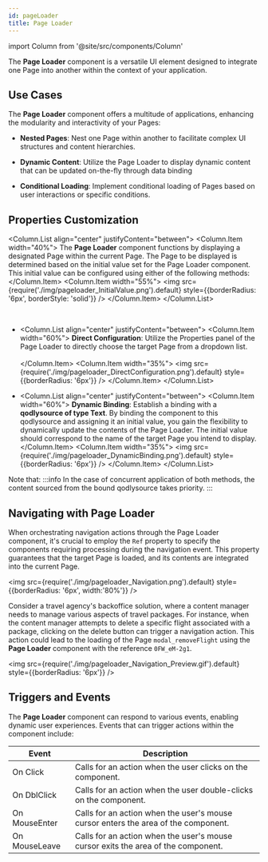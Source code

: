 ```yaml
---
id: pageLoader
title: Page Loader
---
```

import Column from '@site/src/components/Column'

The **Page Loader** component is a versatile UI element designed to integrate one Page into another within the context of your application.


## Use Cases

The **Page Loader** component offers a multitude of applications, enhancing the modularity and interactivity of your Pages:

- **Nested Pages**: Nest one Page within another to facilitate complex UI structures and content hierarchies.

- **Dynamic Content**: Utilize the Page Loader to display dynamic content that can be updated on-the-fly through data binding

- **Conditional Loading**: Implement conditional loading of Pages based on user interactions or specific conditions.


## Properties Customization

<Column.List align="center" justifyContent="between">
    <Column.Item width="40%">
        The <strong>Page Loader</strong> component functions by displaying a designated Page within the current Page. The Page to be displayed is determined based on the initial value set for the Page Loader component. This initial value can be configured using either of the following methods:
    </Column.Item>
    <Column.Item width="55%">
        <img src={require('./img/pageloader_InitialValue.png').default} style={{borderRadius: '6px', borderStyle: 'solid'}} />
    </Column.Item>
</Column.List>

<br/>

- <Column.List align="center" justifyContent="between">
    <Column.Item width="60%">
        <strong>Direct Configuration</strong>: Utilize the Properties panel of the Page Loader to directly choose the target Page from a dropdown list.<br/><br/>
    </Column.Item>
    <Column.Item width="35%">
        <img src={require('./img/pageloader_DirectConfiguration.png').default} style={{borderRadius: '6px'}} />
    </Column.Item>
</Column.List>

- <Column.List align="center" justifyContent="between">
    <Column.Item width="60%">
        <strong>Dynamic Binding</strong>: Establish a binding with a <strong>qodlysource of type Text</strong>. By binding the component to this qodlysource and assigning it an initial value, you gain the flexibility to dynamically update the contents of the Page Loader. The initial value should correspond to the name of the target Page you intend to display. 
    </Column.Item>
    <Column.Item width="35%">
        <img src={require('./img/pageloader_DynamicBinding.png').default} style={{borderRadius: '6px'}} />
    </Column.Item>
</Column.List>

 
Note that:
:::info 
In the case of concurrent application of both methods, the content sourced from the bound qodlysource takes priority.
:::

## Navigating with Page Loader

When orchestrating navigation actions through the Page Loader component, it's crucial to employ the `Ref` property to specify the components requiring processing during the navigation event. This property guarantees that the target Page is loaded, and its contents are integrated into the current Page.

<img src={require('./img/pageloader_Navigation.png').default} style={{borderRadius: '6px', width:'80%'}} />

Consider a travel agency's backoffice solution, where a content manager needs to manage various aspects of travel packages. For instance, when the content manager attempts to delete a specific flight associated with a package, clicking on the delete button can trigger a navigation action. This action could lead to the loading of the Page `modal_removeFlight` using the **Page Loader** component with the reference `0FW_eM-2g1`.

<img src={require('./img/pageloader_Navigation_Preview.gif').default} style={{borderRadius: '6px'}} />

## Triggers and Events

The **Page Loader** component can respond to various events, enabling dynamic user experiences. Events that can trigger actions within the component include:

|Event|Description|
|---|---|
|On Click| Calls for an action when the user clicks on the component. |
|On DblClick| Calls for an action when the user double-clicks on the component. |
|On MouseEnter| Calls for an action when the user's mouse cursor enters the area of the component.|
|On MouseLeave| Calls for an action when the user's mouse cursor exits the area of the component.|
